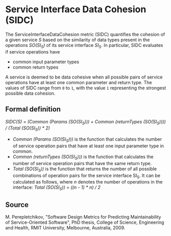 # Service Interface Data Cohesion (SIDC)
The ServiceInterfaceDataCohesion metric (SIDC) quantifies the cohesion of a given service _S_ based on the similarity of data types present in the operations _SO(SI<sub>S</sub>)_ of its service interface _SI<sub>S</sub>_. In particular, SIDC evaluates if service operations have

- common input parameter types
- common return types

A service is deemed to be data cohesive when all possible pairs of service operations have at least one common parameter and return type. The values of SIDC range from `0` to `1`, with the value `1` representing the strongest possible data cohesion.

## Formal definition

_SIDC(S) = (Common (Params (SO(SI<sub>S</sub>))) + Common (returnTypes (SO(SI<sub>S</sub>)))) / (Total (SO(SI<sub>S</sub>)) \* 2)_

- _Common (Params (SO(SI<sub>S</sub>)))_ is the function that calculates the number of service operation pairs that have at least one input parameter type in common.
- _Common (returnTypes (SO(SI<sub>S</sub>)))_ is the function that calculates the number of service operation pairs that have the same return type.
- _Total (SO(SI<sub>S</sub>))_ is the function that returns the number of all possible combinations of operation pairs for the service interface SI<sub>S</sub>. It can be calculated as follows, where _n_ denotes the number of operations in the interface: _Total (SO(SI<sub>S</sub>)) = ((n - 1) \* n) / 2_

## Source

M. Perepletchikov, "Software Design Metrics for Predicting Maintainability of Service-Oriented Software", PhD thesis, College of Science, Engineering and Health, RMIT University, Melbourne, Australia, 2009.
